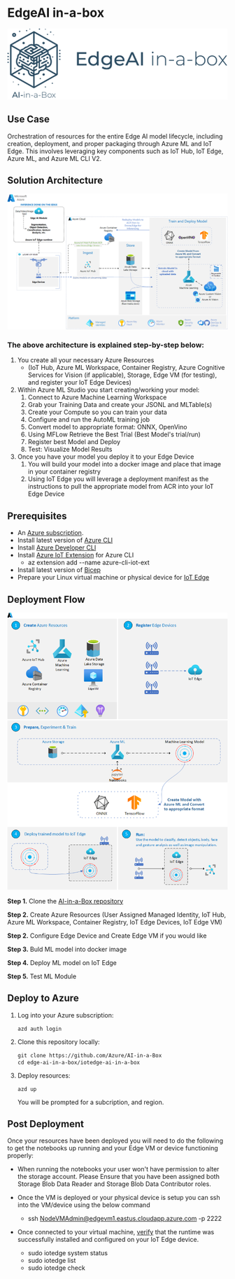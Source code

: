 # EdgeAI in-a-box
![Banner](./readme_assets/banner-edgeai-in-a-box.png)

## Use Case
Orchestration of resources for the entire Edge AI model lifecycle, including creation, deployment, and proper packaging through Azure ML and IoT Edge. This involves leveraging key components such as IoT Hub, IoT Edge, Azure ML, and Azure ML CLI V2.

## Solution Architecture
<img src="./readme_assets/edgai-mledge-architecture.png" />

### The above architecture is explained step-by-step below:
1. You create all your necessary Azure Resources
    * (IoT Hub, Azure ML Workspace, Container Registry, Azure Cognitive Services for Vision (if applicable), Storage, Edge VM (for testing), and register your IoT Edge Devices)
1. Within Azure ML Studio you start creating/working your model:
    1. Connect to Azure Machine Learning Workspace
    2. Grab your Training Data and create your JSONL and MLTable(s)
    3. Create your Compute so you can train your data
    4. Configure and run the AutoML training job
    5. Convert model to appropriate format: ONNX, OpenVino
    6. Using MFLow Retrieve the Best Trial (Best Model's trial/run)
    7. Register best Model and Deploy
    8. Test: Visualize Model Results
1. Once you have your model you deploy it to your Edge Device
    1. You will build your model into a docker image and place that image in your container registry
    1. Using IoT Edge you will leverage a deployment manifest as the instructions to pull the appropriate model from ACR into your IoT Edge Device


## Prerequisites
* An [Azure subscription](https://azure.microsoft.com/en-us/free/).
* Install latest version of [Azure CLI](https://docs.microsoft.com/en-us/cli/azure/install-azure-cli-windows?view=azure-cli-latest)
* Install [Azure Developer CLI](https://learn.microsoft.com/en-us/azure/developer/azure-developer-cli/install-azd)
* Install [Azure IoT Extension](https://github.com/Azure/azure-iot-cli-extension) for Azure CLI
    * az extension add --name azure-cli-iot-ext
* Install latest version of [Bicep](https://docs.microsoft.com/en-us/azure/azure-resource-manager/bicep/install)
* Prepare your Linux virtual machine or physical device for [IoT Edge](https://learn.microsoft.com/en-us/azure/iot-edge/how-to-provision-single-device-linux-symmetric)

## Deployment Flow 
<img src="./readme_assets/edgai-mledge-flow.png" />

**Step 1.** Clone the [AI-in-a-Box repository](https://github.com/Azure/AI-in-a-Box)

**Step 2.** Create Azure Resources (User Assigned Managed Identity, IoT Hub, Azure ML Workspace, Container Registry, IoT Edge Devices, IoT Edge VM)

**Step 2.** Configure Edge Device and Create Edge VM if you would like

**Step 3.** Buld ML model into docker image

**Step 4.** Deploy ML model on IoT Edge

**Step 5.** Test ML Module

## Deploy to Azure

1. Log into your Azure subscription: 
    ```
    azd auth login
    ```

1. Clone this repository locally: 

    ```
    git clone https://github.com/Azure/AI-in-a-Box
    cd edge-ai-in-a-box/iotedge-ai-in-a-box
    ```

2. Deploy resources:
    ```
    azd up
    ```

    You will be prompted for a subcription, and region.


## Post Deployment
Once your resources have been deployed you will need to do the following to get the notebooks up running and your Edge VM or device functioning properly:

* When running the notebooks your user won't have permission to alter the storage account. Please Ensure that you have been assigned both Storage Blob Data Reader and Storage Blob Data Contributor roles.

* Once the VM is deployed or your physical device is setup you can ssh into the VM/device using the below command   
    * ssh NodeVMAdmin@edgevm1.eastus.cloudapp.azure.com -p 2222 
* Once connected to your virtual machine, [verify](https://learn.microsoft.com/en-us/azure/iot-edge/quickstart-linux) that the runtime was successfully installed and configured on your IoT Edge device.
    * sudo iotedge system status
    * sudo iotedge list
    * sudo iotedge check